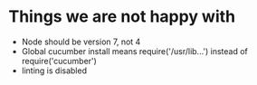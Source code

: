# Things we are not happy with

* Node should be version 7, not 4
* Global cucumber install means require('/usr/lib...') instead of require('cucumber')
* linting is disabled
